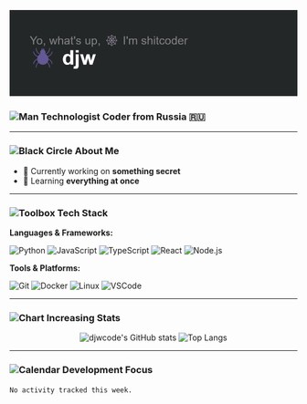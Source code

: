 ![](https://github.com/djwcode/djwcode/blob/main/header.png)

### <img src="https://raw.githubusercontent.com/Tarikul-Islam-Anik/Animated-Fluent-Emojis/master/Emojis/People%20with%20profions/Man%20Technologist%20Light%20Skin%20Tone.png" alt="Man Technologist" width="25" height="25" /> Coder from Russia 🇷🇺

---

### <img src="https://raw.githubusercontent.com/Tarikul-Islam-Anik/Animated-Fluent-Emojis/master/Emojis/Symbols/Black%20Circle.png" alt="Black Circle" width="20" height="20" />  About Me

- 🔭 Currently working on **something secret**
- 🌱 Learning **everything at once**

---

### <img src="https://raw.githubusercontent.com/Tarikul-Islam-Anik/Animated-Fluent-Emojis/master/Emojis/Objects/Toolbox.png" alt="Toolbox" width="25" height="25" /> Tech Stack

**Languages & Frameworks:**

![Python](https://img.shields.io/badge/Python-3776AB?style=for-the-badge&logo=python&logoColor=white)
![JavaScript](https://img.shields.io/badge/JavaScript-F7DF1E?style=for-the-badge&logo=javascript&logoColor=black)
![TypeScript](https://img.shields.io/badge/TypeScript-007ACC?style=for-the-badge&logo=typescript&logoColor=white)
![React](https://img.shields.io/badge/React-20232A?style=for-the-badge&logo=react&logoColor=61DAFB)
![Node.js](https://img.shields.io/badge/Node.js-339933?style=for-the-badge&logo=nodedotjs&logoColor=white)

**Tools & Platforms:**

![Git](https://img.shields.io/badge/Git-F05032?style=for-the-badge&logo=git&logoColor=white)
![Docker](https://img.shields.io/badge/Docker-2496ED?style=for-the-badge&logo=docker&logoColor=white)
![Linux](https://img.shields.io/badge/Linux-FCC624?style=for-the-badge&logo=linux&logoColor=black)
![VSCode](https://img.shields.io/badge/VSCode-007ACC?style=for-the-badge&logo=visual-studio-code&logoColor=white)

---

### <img src="https://raw.githubusercontent.com/Tarikul-Islam-Anik/Animated-Fluent-Emojis/master/Emojis/Activities/Chart%20Increasing.png" alt="Chart Increasing" width="25" height="25" /> Stats

<div align="center">

![djwcode's GitHub stats](https://github-readme-stats.vercel.app/api?username=djwcode&show_icons=true&theme=dark&bg_color=0d1117&title_color=ffffff&text_color=ffffff&icon_color=58a6ff&hide_border=true)
![Top Langs](https://github-readme-stats.vercel.app/api/top-langs/?username=djwcode&layout=compact&theme=dark&bg_color=0d1117&title_color=ffffff&text_color=ffffff&hide_border=true)

</div>

---

### <img src="https://raw.githubusercontent.com/Tarikul-Islam-Anik/Animated-Fluent-Emojis/master/Emojis/Objects/Calendar.png" alt="Calendar" width="25" height="25" /> Development Focus

<!--START_SECTION:waka-->

```text
No activity tracked this week.
